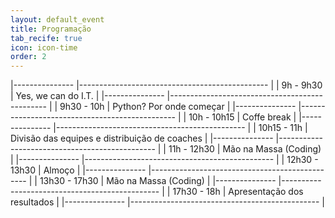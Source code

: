 ```yaml
---
layout: default_event
title: Programação
tab_recife: true
icon: icon-time
order: 2
---
```


|---------------	|-----------------------------------------------	|
| 9h - 9h30     	| Yes, we can do I.T.                           	|
|---------------	|-----------------------------------------------	|
| 9h30 - 10h    	| Python? Por onde começar                      	|
|---------------	|-----------------------------------------------	|
| 10h - 10h15   	| Coffe break                                   	|
|---------------	|-----------------------------------------------	|
| 10h15 - 11h   	| Divisão das equipes e distribuição de coaches 	|
|---------------	|-----------------------------------------------	|
| 11h - 12h30   	| Mão na Massa (Coding)                         	|
|---------------	|-----------------------------------------------	|
| 12h30 - 13h30 	| Almoço                                        	|
|---------------	|-----------------------------------------------	|
| 13h30 - 17h30 	| Mão na Massa (Coding)                         	|
|---------------	|-----------------------------------------------	|
| 17h30 - 18h   	| Apresentação dos resultados                   	|
|---------------	|-----------------------------------------------	|

